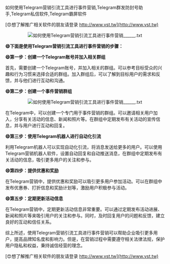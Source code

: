 如何使用Telegram营销引流工具进行事件营销,Telegram群发防封号助手,Telegram私信软件,Telegram霸屏软件

[😍想了解推广相关软件的朋友请登录 http://www.vst.tw](http://www.vst.tw)

 <center><img src="https://vst.tw/MP4/tuiguang/png/8.png" alt="如何使用Telegram营销引流工具进行事件营销______.txt"></center>

**😄下面是使用Telegram营销引流工具进行事件营销的步骤：**

**😄第一步：创建一个Telegram账号并加入相关群组**

首先，需要创建一个Telegram账号，并加入相关的群组。可以参考目标受众的兴趣和行为习惯来选择合适的群组。加入群组后，可以了解到目标用户的需求和反馈，并与他们进行互动和沟通。

**😄第二步：创建一个事件营销群组**

 <center><img src="https://vst.tw/MP4/tuiguang/png/3.png" alt="如何使用Telegram营销引流工具进行事件营销______.txt"></center>

在Telegram中，可以创建一个专门用于事件营销的群组。可以邀请相关用户加入，分享有关活动的信息、新闻和照片等。在群组中定期发布有关活动的宣传信息，并与用户进行互动和回复。

**😄第三步：使用Telegram机器人进行自动化引流**

利用Telegram机器人可以实现自动化引流，将消息发送给更多的用户。可以使用Telegram营销机器人软件，设置自动回复和自动推送消息，在群组中定期发布有关活动的信息，吸引更多用户的关注和参与。

**😄第四步：提供优惠和奖励**

在Telegram营销中，提供优惠和奖励可以吸引更多用户参加活动。可以在群组中发布优惠券、打折信息和奖励计划等，激励用户积极参与活动。

**😄第五步：定期更新活动信息**

在Telegram营销中，定期更新活动信息非常重要。可以通过定期发布活动进展、新闻和照片等来吸引用户的关注和参与。同时，及时回复用户的问题和反馈，建立良好的互动和信任关系。

综上所述，使用Telegram营销引流工具进行事件营销可以帮助企业吸引更多用户，提高品牌知名度和影响力。但是，在营销过程中需要遵守相关法律法规，保护用户隐私和权益，秉持诚信经营的理念。

[😍想了解推广相关软件的朋友请登录 http://www.vst.tw](http://www.vst.tw)



